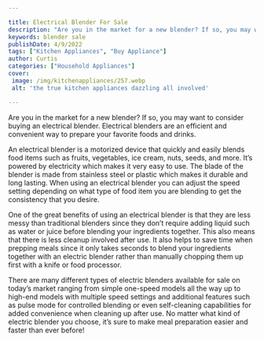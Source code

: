 ```yaml
---

title: Electrical Blender For Sale
description: "Are you in the market for a new blender? If so, you may want to consider buying an electrical blender. Electrical blenders are an ...you wont regret reading on"
keywords: blender sale
publishDate: 4/9/2022
tags: ["Kitchen Appliances", "Buy Appliance"]
author: Curtis
categories: ["Household Appliances"]
cover: 
 image: /img/kitchenappliances/257.webp
 alt: 'the true kitchen appliances dazzling all involved'

---
```


Are you in the market for a new blender? If so, you may want to consider buying an electrical blender. Electrical blenders are an efficient and convenient way to prepare your favorite foods and drinks.

An electrical blender is a motorized device that quickly and easily blends food items such as fruits, vegetables, ice cream, nuts, seeds, and more. It’s powered by electricity which makes it very easy to use. The blade of the blender is made from stainless steel or plastic which makes it durable and long lasting. When using an electrical blender you can adjust the speed setting depending on what type of food item you are blending to get the consistency that you desire. 

One of the great benefits of using an electrical blender is that they are less messy than traditional blenders since they don’t require adding liquid such as water or juice before blending your ingredients together. This also means that there is less cleanup involved after use. It also helps to save time when prepping meals since it only takes seconds to blend your ingredients together with an electric blender rather than manually chopping them up first with a knife or food processor. 

There are many different types of electric blenders available for sale on today’s market ranging from simple one-speed models all the way up to high-end models with multiple speed settings and additional features such as pulse mode for controlled blending or even self-cleaning capabilities for added convenience when cleaning up after use. No matter what kind of electric blender you choose, it’s sure to make meal preparation easier and faster than ever before!
